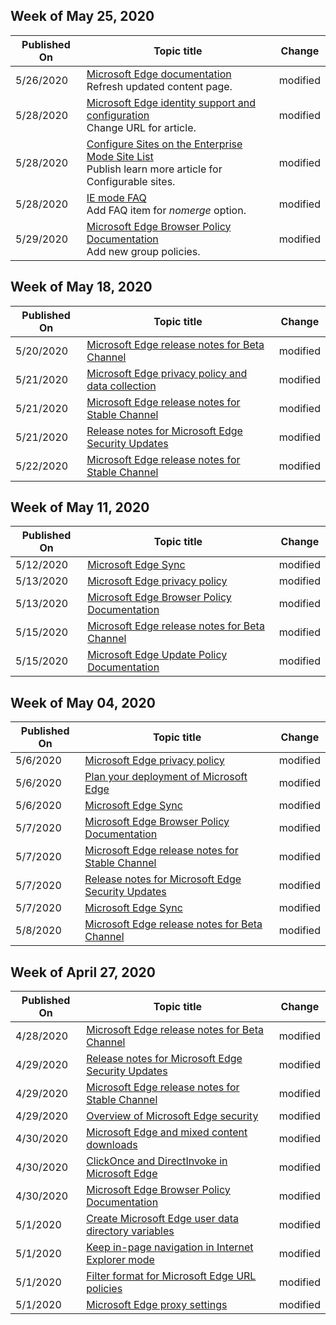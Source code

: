 <!-- This file is generated automatically each week. Changes made to this file will be overwritten.-->




## Week of May 25, 2020


| Published On |Topic title | Change |
|------|------------|--------|
| 5/26/2020 | [Microsoft Edge documentation](/DeployEdge/index)<br>Refresh updated content page. | modified |
| 5/28/2020 | [Microsoft Edge identity support and configuration](/DeployEdge/microsoft-edge-security-identity)<br>Change URL for article. | modified |
| 5/28/2020 | [Configure Sites on the Enterprise Mode Site List](/DeployEdge/edge-ie-mode-sitelist)<br>Publish learn more article for Configurable sites. | modified |
| 5/28/2020 | [IE mode FAQ](/DeployEdge/edge-ie-mode-faq)<br>Add FAQ item for *nomerge* option. | modified |
| 5/29/2020 | [Microsoft Edge Browser Policy Documentation](/DeployEdge/microsoft-edge-policies)<br>Add new group policies. | modified |


## Week of May 18, 2020


| Published On |Topic title | Change |
|------|------------|--------|
| 5/20/2020 | [Microsoft Edge release notes for Beta Channel](/DeployEdge/microsoft-edge-relnote-beta-channel) | modified |
| 5/21/2020 | [Microsoft Edge privacy policy and data collection](/DeployEdge/microsoft-edge-privacy-policy) | modified |
| 5/21/2020 | [Microsoft Edge release notes for Stable Channel](/DeployEdge/microsoft-edge-relnote-stable-channel) | modified |
| 5/21/2020 | [Release notes for Microsoft Edge Security Updates](/DeployEdge/microsoft-edge-relnotes-security) | modified |
| 5/22/2020 | [Microsoft Edge release notes for Stable Channel](/DeployEdge/microsoft-edge-relnote-stable-channel) | modified |


## Week of May 11, 2020


| Published On |Topic title | Change |
|------|------------|--------|
| 5/12/2020 | [Microsoft Edge Sync](/DeployEdge/microsoft-edge-enterprise-sync) | modified |
| 5/13/2020 | [Microsoft Edge privacy policy](/DeployEdge/microsoft-edge-privacy-policy) | modified |
| 5/13/2020 | [Microsoft Edge Browser Policy Documentation](/DeployEdge/microsoft-edge-policies) | modified |
| 5/15/2020 | [Microsoft Edge release notes for Beta Channel](/DeployEdge/microsoft-edge-relnote-beta-channel) | modified |
| 5/15/2020 | [Microsoft Edge Update Policy Documentation](/DeployEdge/microsoft-edge-update-policies) | modified |


## Week of May 04, 2020


| Published On |Topic title | Change |
|------|------------|--------|
| 5/6/2020 | [Microsoft Edge privacy policy](/DeployEdge/microsoft-edge-privacy-policy) | modified |
| 5/6/2020 | [Plan your deployment of Microsoft Edge](/DeployEdge/deploy-edge-plan-deployment) | modified |
| 5/6/2020 | [Microsoft Edge Sync](/DeployEdge/microsoft-edge-enterprise-sync) | modified |
| 5/7/2020 | [Microsoft Edge Browser Policy Documentation](/DeployEdge/microsoft-edge-policies) | modified |
| 5/7/2020 | [Microsoft Edge release notes for Stable Channel](/DeployEdge/microsoft-edge-relnote-stable-channel) | modified |
| 5/7/2020 | [Release notes for Microsoft Edge Security Updates](/DeployEdge/microsoft-edge-relnotes-security) | modified |
| 5/7/2020 | [Microsoft Edge Sync](/DeployEdge/microsoft-edge-enterprise-sync) | modified |
| 5/8/2020 | [Microsoft Edge release notes for Beta Channel](/DeployEdge/microsoft-edge-relnote-beta-channel) | modified |


## Week of April 27, 2020


| Published On |Topic title | Change |
|------|------------|--------|
| 4/28/2020 | [Microsoft Edge release notes for Beta Channel](/DeployEdge/microsoft-edge-relnote-beta-channel) | modified |
| 4/29/2020 | [Release notes for Microsoft Edge Security Updates](/DeployEdge/microsoft-edge-relnotes-security) | modified |
| 4/29/2020 | [Microsoft Edge release notes for Stable Channel](/DeployEdge/microsoft-edge-relnote-stable-channel) | modified |
| 4/29/2020 | [Overview of Microsoft Edge security](/DeployEdge/security-overview) | modified |
| 4/30/2020 | [Microsoft Edge and mixed content downloads](/DeployEdge/edge-learnmore-mixed-content-downloads) | modified |
| 4/30/2020 | [ClickOnce and DirectInvoke in Microsoft Edge](/DeployEdge/edge-learn-more-co-di) | modified |
| 4/30/2020 | [Microsoft Edge Browser Policy Documentation](/DeployEdge/microsoft-edge-policies) | modified |
| 5/1/2020 | [Create Microsoft Edge user data directory variables](/DeployEdge/edge-learnmore-create-user-directory-vars) | modified |
| 5/1/2020 | [Keep in-page navigation in Internet Explorer mode](/DeployEdge/edge-learnmore-inpage-nav) | modified |
| 5/1/2020 | [Filter format for Microsoft Edge URL policies](/DeployEdge/edge-learnmmore-url-list-filter%20format) | modified |
| 5/1/2020 | [Microsoft Edge proxy settings](/DeployEdge/edge-learnmore-cmdline-options-proxy-settings) | modified |